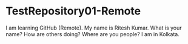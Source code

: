 # TestRepository01-Remote
I am learning GitHub (Remote).
My name is Ritesh Kumar.
What is your name?
How are others doing?
Where are you people?
I am in Kolkata.
